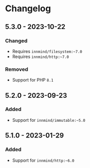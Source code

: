 # Changelog

## 5.3.0 - 2023-10-22

### Changed

- Requires `innmind/filesystem:~7.0`
- Requires `innmind/http:~7.0`

### Removed

- Support for PHP `8.1`

## 5.2.0 - 2023-09-23

### Added

- Support for `innmind/immutable:~5.0`

## 5.1.0 - 2023-01-29

### Added

- Support for `innmind/http:~6.0`
